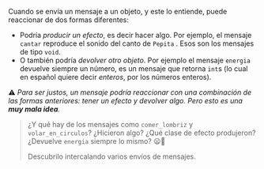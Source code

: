 Cuando se envía un mensaje a un objeto, y este lo entiende, puede reaccionar de dos formas diferentes: 

* Podría _producir un efecto_, es decir hacer algo. Por ejemplo, el mensaje `cantar` reproduce el sonido del canto de `Pepita` . Esos son los mensajes de tipo `void`.
* O también podría _devolver otro objeto_. Por ejemplo el mensaje `energia` devuelve siempre un número, es un mensaje que retorna `int`s (lo cual en español quiere decir _enteros_, por los números enteros).

:warning: _Para ser justos, un mensaje podría reaccionar con una combinación de las formas anteriores: tener un efecto y devolver algo. Pero esto es una **muy mala idea**._

> ¿Y qué hay de los mensajes como `comer_lombriz` y `volar_en_circulos`? ¿Hicieron algo? ¿Qué clase de efecto produjeron? ¿Devuelve `energia` siempre lo mismo? :frowning::thought_balloon:
> 
> Descubrilo intercalando varios envíos de mensajes. 
